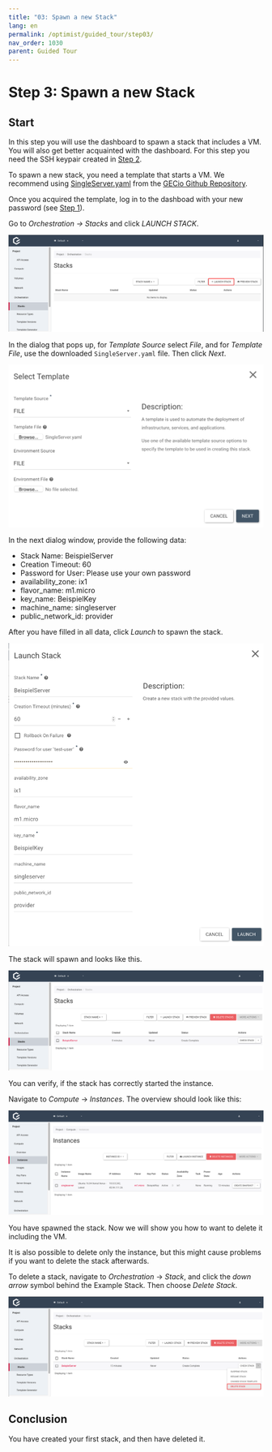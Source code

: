 ```yaml
---
title: "03: Spawn a new Stack"
lang: en
permalink: /optimist/guided_tour/step03/
nav_order: 1030
parent: Guided Tour
---
```


# Step 3: Spawn a new Stack

## Start

In this step you will use the dashboard to spawn a stack that includes a
VM.
You will also get better acquainted with the dashboard.
For this step you need the SSH keypair created in [Step 2](/optimist/guided_tour/step2/).

To spawn a new stack, you need a template that starts a VM.
We recommend using
[SingleServer.yaml](https://github.com/gecio/openstack_examples/blob/master/heat/templates/SingleServer/SingleServer.yaml) from
the [GECio Github Repository](https://github.com/gecio).

Once you acquired the template, log in to the dashboad with your new
password (see [Step 1](/optimist/guided_tour/step1/)).

Go to *Orchestration → Stacks* and click *LAUNCH STACK*.

![](attachments/13536111.png)

In the dialog that pops up, for *Template Source* select *File*,
and for *Template File*, use the downloaded `SingleServer.yaml` file. Then click *Next*.

![](attachments/13536112.png)

In the next dialog window, provide the following data:

- Stack Name: BeispielServer
- Creation Timeout: 60
- Password for User: Please use your own password
- availability\_zone: ix1
- flavor\_name: m1.micro
- key\_name: BeispielKey
- machine\_name: singleserver
- public\_network\_id: provider

After you have filled in all data, click *Launch* to spawn the stack.

![](attachments/13536113.png)

The stack will spawn and looks like this.

![](attachments/13536114.png)

You can verify, if the stack has correctly started the instance.

Navigate to *Compute* -\> *Instances*. The overview should look like
this:

![](attachments/13536115.png)

You have spawned the stack. Now we will show you how to want to delete it including the
VM.

It is also possible to delete only the instance, but this might cause problems if you want to delete the stack afterwards.

To delete a stack, navigate to *Orchestration* → *Stack*,
and click the *down arrow* symbol behind the Example Stack. Then choose *Delete Stack*.

![](attachments/13536116.png)

## Conclusion

You have created your first stack, and then have deleted it.
